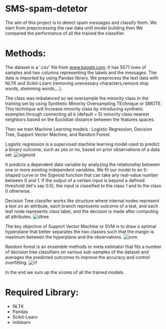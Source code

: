 # SMS-spam-detetor
The aim of this project is to detect spam messages and classify them. We start from preprocessing the raw data until model building then We compared the performance of all the trained the classifier.

# Methods:
The dataset is a '.csv' file from www.kaggle.com. 
It has 5571 rows of samples and two columns representing the labels and the messages.
The data is imported by using Pandas library. 
We preprocess the text data with NLTK and Scikit-Learn (removing unecessary characters,remove stop words, stemming words,...).
 
The class was imbalanced so we oversample the minority class in the training set by using Synthetic Minority Oversampling TEchnique or SMOTE.
This technique will Increase minority class by introducing synthetic examples through connecting all k (default = 5) minority class nearest neighbors based on the Euclidian distance between the features spaces.

Then we train Machine Learning models : Logistic Regression, Decision Tree, Support Vector Machine, and Random Forest.

Logistic regression is a supervised machine learning model used to predict a binary outcome, such as yes or no, 
based on prior observations of a data set.
  ![sigmoid](https://user-images.githubusercontent.com/105801284/169696535-7bf8c498-965c-4e58-ae33-31d1105526d1.jpg)





It predicts a dependent data variable by analyzing the relationship between one or more existing independent variables. 
We fit our model to an S-shaped curve or the Sigmoid function that can take any real-value number between 0 and 1.
If the output of a certain input is beyond a defined threshold (let's say 0.5), the input is classified to the class 1 and to the class 0 otherwise.

Decision Tree classifer works like structure where internal  nodes represent a test on an attribute, each branch represents outcome of a test, and each leaf node represents class label, and the decision is made after computing all attributes.
  ![dtree](https://user-images.githubusercontent.com/105801284/169696573-10e85c8c-e080-48ec-b0cc-20ed0db5c2bc.jpg)


The key  objective of Support Vector Machine or SVM is to draw a optimal hyperplane that  better separates the two classes such that the margin is maximum between the hyperplane and the observations. 
  ![svm](https://user-images.githubusercontent.com/105801284/169696554-03709685-c3f8-4a99-833e-434dbc95ba5f.jpg)



Random forest is an ensemble methods or meta estimator that fits a number of decision tree classifiers on various sub-samples of the dataset and averages the predicted outcomes to improve the accuracy and control overfitting.
   ![rf](https://user-images.githubusercontent.com/105801284/169696564-6ab5f2f8-50e6-4006-9b2d-c68343722719.jpg)



In the end we sum up the scores of all the trained models.

# Required Library:
- NLTK
- Pandas
- Scikit-Learn
- imblearn

